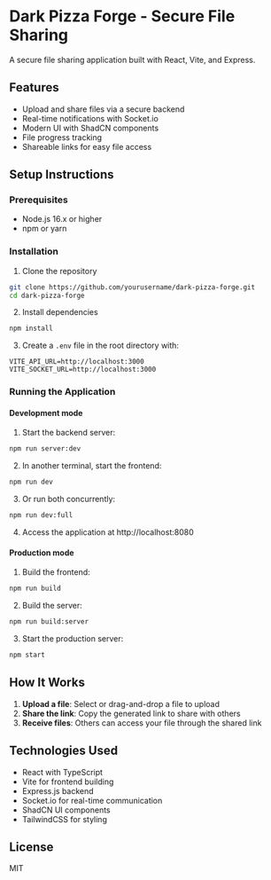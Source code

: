 # Dark Pizza Forge - Secure File Sharing

A secure file sharing application built with React, Vite, and Express.

## Features

- Upload and share files via a secure backend
- Real-time notifications with Socket.io
- Modern UI with ShadCN components
- File progress tracking
- Shareable links for easy file access

## Setup Instructions

### Prerequisites

- Node.js 16.x or higher
- npm or yarn

### Installation

1. Clone the repository
```bash
git clone https://github.com/yourusername/dark-pizza-forge.git
cd dark-pizza-forge
```

2. Install dependencies
```bash
npm install
```

3. Create a `.env` file in the root directory with:
```
VITE_API_URL=http://localhost:3000
VITE_SOCKET_URL=http://localhost:3000
```

### Running the Application

#### Development mode

1. Start the backend server:
```bash
npm run server:dev
```

2. In another terminal, start the frontend:
```bash
npm run dev
```

3. Or run both concurrently:
```bash
npm run dev:full
```

4. Access the application at http://localhost:8080

#### Production mode

1. Build the frontend:
```bash
npm run build
```

2. Build the server:
```bash
npm run build:server
```

3. Start the production server:
```bash
npm start
```

## How It Works

1. **Upload a file**: Select or drag-and-drop a file to upload
2. **Share the link**: Copy the generated link to share with others
3. **Receive files**: Others can access your file through the shared link

## Technologies Used

- React with TypeScript
- Vite for frontend building
- Express.js backend
- Socket.io for real-time communication
- ShadCN UI components
- TailwindCSS for styling

## License

MIT
